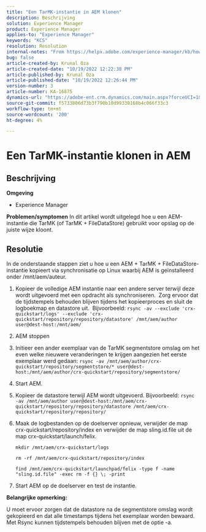 ```yaml
---
title: "Een TarMK-instantie in AEM klonen"
description: Beschrijving
solution: Experience Manager
product: Experience Manager
applies-to: "Experience Manager"
keywords: "KCS"
resolution: Resolution
internal-notes: "From https://helpx.adobe.com/experience-manager/kb/how-to-clone-an-AEM-TarMK-instance-AEM.html"
bug: false
article-created-by: Krunal Oza
article-created-date: "10/19/2022 12:22:38 PM"
article-published-by: Krunal Oza
article-published-date: "10/19/2022 12:26:44 PM"
version-number: 3
article-number: KA-16875
dynamics-url: "https://adobe-ent.crm.dynamics.com/main.aspx?forceUCI=1&pagetype=entityrecord&etn=knowledgearticle&id=708341b2-a84f-ed11-bba2-00224808679b"
source-git-commit: f5733806d73b3f790b10d99330168b4c066f33c3
workflow-type: tm+mt
source-wordcount: '200'
ht-degree: 4%

---
```


# Een TarMK-instantie klonen in AEM

## Beschrijving

<b>Omgeving</b>
- Experience Manager



<b>Problemen/symptomen</b>
In dit artikel wordt uitgelegd hoe u een AEM-instantie die TarMK (of TarMK + FileDataStore) gebruikt voor opslag op de juiste wijze kloont.


## Resolutie


In de onderstaande stappen ziet u hoe u een AEM + TarMK + FileDataStore-instantie kopieert via synchronisatie op Linux waarbij AEM is geïnstalleerd onder /mnt/aem/auteur.

1. Kopieer de volledige AEM instantie naar een andere server terwijl deze wordt uitgevoerd met een opdracht als synchroniseren.  Zorg ervoor dat de tijdstempels behouden blijven tijdens het kopieerproces en sluit de logboekmap en datastore uit.  Bijvoorbeeld: `rsync -av --exclude 'crx-quickstart/logs' --exclude 'crx-quickstart/repository/repository/datastore' /mnt/aem/author user@dest-host:/mnt/aem/`
2. AEM stoppen
3. Initieer een ander exemplaar van de TarMK segmentstore omslag om het even welke nieuwere veranderingen te krijgen aangezien het eerste exemplaar werd gedaan: `rsync -av /mnt/aem/author/crx-quickstart/repository/segmentstore/* user@dest-host:/mnt/aem/author/crx-quickstart/repository/segmentstore/`
4. Start AEM.
5. Kopieer de datastore terwijl AEM wordt uitgevoerd. Bijvoorbeeld: `rsync -av /mnt/aem/author user@dest-host:/mnt/aem/crx-quickstart/repository/repository/datastore /mnt/aem/crx-quickstart/repository/repository/`
6. Maak de logbestanden op de doelserver opnieuw, verwijder de map crx-quickstart/repository/index en verwijder de map sling.id.file uit de map crx-quickstart/launch/felix.

   `mkdir /mnt/aem/crx-quickstart/logs`

   `rm -rf /mnt/aem/crx-quickstart/repository/index`

   `find /mnt/aem/crx-quickstart/launchpad/felix -type f -name "sling.id.file" -exec rm -f {} \; -print`
7. Start AEM op de doelserver en test de instantie.


<b>Belangrijke opmerking:</b>

U moet ervoor zorgen dat de datastore na de segmentstore omslag wordt gekopieerd en dat alle timestamps tijdens het exemplaar worden bewaard. Met Rsync kunnen tijdstempels behouden blijven met de optie -a.

